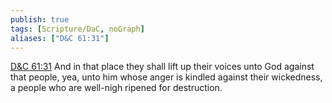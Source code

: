 ```yaml
---
publish: true
tags: [Scripture/DaC, noGraph]
aliases: ["D&C 61:31"]
---
```

[D&C 61:31](https://churchofjesuschrist.org/study/scriptures/dc-testament/dc/61?lang=eng&id=p31#p31) And in that place they shall lift up their voices unto God against that people, yea, unto him whose anger is kindled against their wickedness, a people who are well-nigh ripened for destruction.
